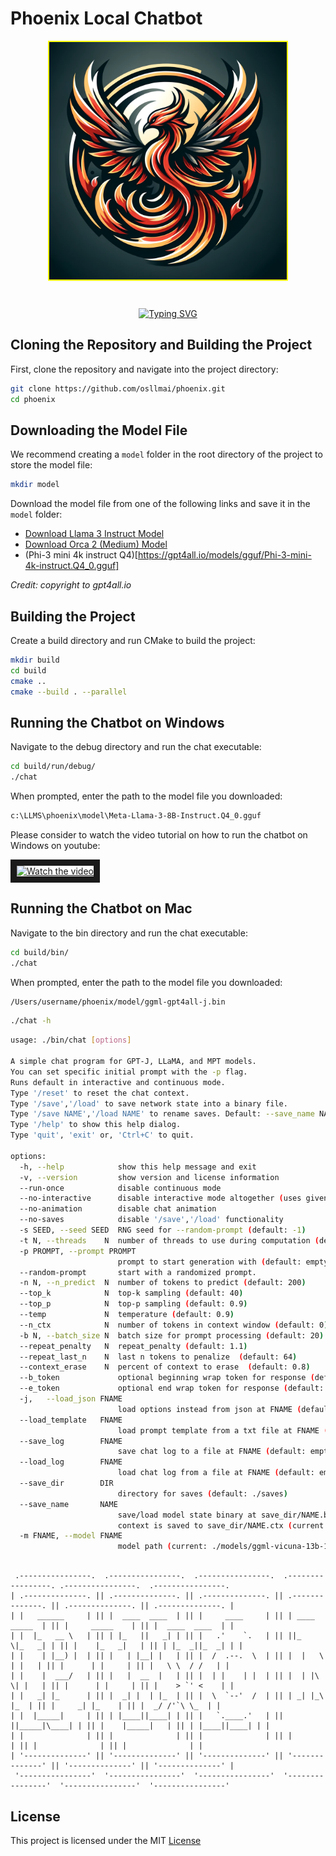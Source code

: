 # Phoenix Local Chatbot

<p align="center">
  <img src="docs/image/Phoenix.png" alt="phoenix Logo" width="380" height="380" style="border: 2px solid yellow;" />
</p>
<br/>



<div style="position: relative; width: 100%; text-align: center;">
    <a href="https://github.com/osllmai/phoenix">
        <img src="https://readme-typing-svg.demolab.com?font=Georgia&size=16&duration=3000&pause=500&multiline=true&width=700&height=100&lines=Phoenix+Local+Chatbot. Copyright+©️+osllm.ai" alt="Typing SVG" style="margin-top: 10px;"/>
    </a>
</div>



## Cloning the Repository and Building the Project 

First, clone the repository and navigate into the project directory:

```bash
git clone https://github.com/osllmai/phoenix.git
cd phoenix 
```

## Downloading the Model File

We recommend creating a `model` folder in the root directory of the project to store the model file:

```bash
mkdir model
```

Download the model file from one of the following links and save it in the `model` folder:

- [Download Llama 3 Instruct Model](https://gpt4all.io/models/gguf/Meta-Llama-3-8B-Instruct.Q4_0.gguf)
- [Download Orca 2 (Medium) Model](https://gpt4all.io/models/gguf/orca-2-7b.Q4_0.gguf)
- (Phi-3 mini 4k instruct Q4)[https://gpt4all.io/models/gguf/Phi-3-mini-4k-instruct.Q4_0.gguf]

*Credit: copyright to gpt4all.io*

## Building the Project

Create a build directory and run CMake to build the project:

```bash
mkdir build  
cd build
cmake ..
cmake --build . --parallel
```

## Running the Chatbot on Windows

Navigate to the debug directory and run the chat executable:

```bash
cd build/run/debug/
./chat
```

When prompted, enter the path to the model file you downloaded:

```bash
c:\LLMS\phoenix\model\Meta-Llama-3-8B-Instruct.Q4_0.gguf
```

Please consider to watch the video tutorial on how to run the chatbot on Windows on youtube:

<a href="http://www.youtube.com/watch?feature=player_embedded&v=vck-OCaiw10" target="_blank">
 <img src="http://img.youtube.com/vi/vck-OCaiw10/mqdefault.jpg" alt="Watch the video" width="240" height="180" border="10" />
</a>


## Running the Chatbot on Mac


Navigate to the bin directory and run the chat executable:

```bash
cd build/bin/
./chat
```

When prompted, enter the path to the model file you downloaded:

```bash
/Users/username/phoenix/model/ggml-gpt4all-j.bin
```

   

```cmd
./chat -h
```

```sh
usage: ./bin/chat [options]

A simple chat program for GPT-J, LLaMA, and MPT models.
You can set specific initial prompt with the -p flag.
Runs default in interactive and continuous mode.
Type '/reset' to reset the chat context.
Type '/save','/load' to save network state into a binary file.
Type '/save NAME','/load NAME' to rename saves. Default: --save_name NAME.
Type '/help' to show this help dialog.
Type 'quit', 'exit' or, 'Ctrl+C' to quit.

options:
  -h, --help            show this help message and exit
  -v, --version         show version and license information
  --run-once            disable continuous mode
  --no-interactive      disable interactive mode altogether (uses given prompt only)
  --no-animation        disable chat animation
  --no-saves            disable '/save','/load' functionality
  -s SEED, --seed SEED  RNG seed for --random-prompt (default: -1)
  -t N, --threads    N  number of threads to use during computation (default: 4)
  -p PROMPT, --prompt PROMPT
                        prompt to start generation with (default: empty)
  --random-prompt       start with a randomized prompt.
  -n N, --n_predict  N  number of tokens to predict (default: 200)
  --top_k            N  top-k sampling (default: 40)
  --top_p            N  top-p sampling (default: 0.9)
  --temp             N  temperature (default: 0.9)
  --n_ctx            N  number of tokens in context window (default: 0)
  -b N, --batch_size N  batch size for prompt processing (default: 20)
  --repeat_penalty   N  repeat_penalty (default: 1.1)
  --repeat_last_n    N  last n tokens to penalize  (default: 64)
  --context_erase    N  percent of context to erase  (default: 0.8)
  --b_token             optional beginning wrap token for response (default: empty)
  --e_token             optional end wrap token for response (default: empty)
  -j,   --load_json FNAME
                        load options instead from json at FNAME (default: empty/no)
  --load_template   FNAME
                        load prompt template from a txt file at FNAME (default: empty/no)
  --save_log        FNAME
                        save chat log to a file at FNAME (default: empty/no)
  --load_log        FNAME
                        load chat log from a file at FNAME (default: empty/no)
  --save_dir        DIR
                        directory for saves (default: ./saves)
  --save_name       NAME
                        save/load model state binary at save_dir/NAME.bin (current: model_state)
                        context is saved to save_dir/NAME.ctx (current: model_state)
  -m FNAME, --model FNAME
                        model path (current: ./models/ggml-vicuna-13b-1.1-q4_2.bin)
```

```

 .----------------.  .----------------.  .----------------.  .-----------------. .----------------.  .----------------. 
| .--------------. || .--------------. || .--------------. || .--------------. || .--------------. || .--------------. |
| |   ______     | || |  ____  ____  | || |     ____     | || | ____  _____  | || |     _____    | || |  ____  ____  | |
| |  |_   __ \   | || | |_   ||   _| | || |   .'    `.   | || ||_   \|_   _| | || |    |_   _|   | || | |_  _||_  _| | |
| |    | |__) |  | || |   | |__| |   | || |  /  .--.  \  | || |  |   \ | |   | || |      | |     | || |   \ \  / /   | |
| |    |  ___/   | || |   |  __  |   | || |  | |    | |  | || |  | |\ \| |   | || |      | |     | || |    > `' <    | |
| |   _| |_      | || |  _| |  | |_  | || |  \  `--'  /  | || | _| |_\   |_  | || |     _| |_    | || |  _/ /'`\ \_  | |
| |  |_____|     | || | |____||____| | || |   `.____.'   | || ||_____|\____| | || |    |_____|   | || | |____||____| | |
| |              | || |              | || |              | || |              | || |              | || |              | |
| '--------------' || '--------------' || '--------------' || '--------------' || '--------------' || '--------------' |
 '----------------'  '----------------'  '----------------'  '----------------'  '----------------'  '----------------' 
```

## License

This project is licensed under the MIT [License](https://github.com/kuvaus/LlamaGPTJ-chat/blob/main/LICENSE)
